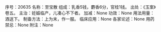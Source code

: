 序号：20635
名称：至宝散
组成：乳香5钱，麝香6分，官桂1钱。
出处：《玉案》卷五。
主治：妊娠临产，儿凑心不下者。
加减：None
功效：None
用法用量：酒送下。
制备方法：上为末，作一服。
临床应用：None
各家论述：None
用药禁忌：None
附注：None
